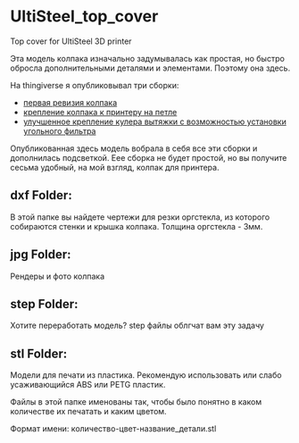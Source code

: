 # UltiSteel_top_cover
Top cover for UltiSteel 3D printer

Эта модель колпака изначально задумывалась как простая, но быстро обросла дополнительными деталями и элементами. Поэтому она здесь.

На thingiverse я опубликовывал три сборки:
* [первая ревизия колпака](https://www.thingiverse.com/thing:4565826)
* [крепление колпака к принтеру на петле](https://www.thingiverse.com/thing:4672444)
* [улучшенное крепление кулера вытяжки с возможностью установки угольного фильтра](https://www.thingiverse.com/thing:4717678)

Опубликованная здесь модель вобрала в себя все эти сборки и дополнилась подсветкой. Еее сборка не будет простой, но вы получите сесьма удобный, на мой взгляд, колпак для принтера.

## **dxf Folder:**

В этой папке вы найдете чертежи для резки оргстекла, из которого собираются стенки и крышка колпака. Толщина оргстекла - 3мм.

## **jpg Folder:**

Рендеры и фото колпака

## **step Folder:**

Хотите переработать модель? step файлы облгчат вам эту задачу

## **stl Folder:**

Модели для печати из пластика. Рекомендую использовать или слабо усаживающийся ABS или PETG пластик. 

Файлы в этой папке именованы так, чтобы было понятно в каком количестве их печатать и каким цветом.

Формат имени: количество-цвет-название_детали.stl